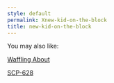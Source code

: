 ```yaml
---
style: default
permalink: Xnew-kid-on-the-block
title: new-kid-on-the-block
---
```

You may also like:

[Waffling About](http://scp-wiki.net/waffling-about)

[SCP-628](http://scp-wiki.net/scp-628)

